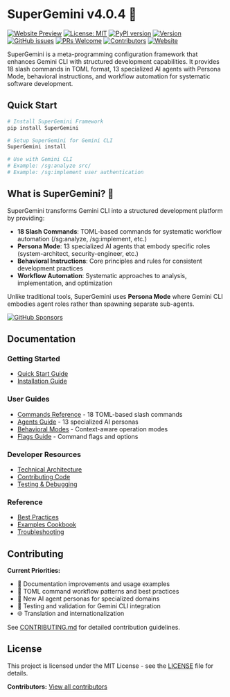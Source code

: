 # SuperGemini v4.0.4 🚀
[![Website Preview](https://img.shields.io/badge/Visit-Website-blue?logo=google-chrome)](https://superclaude-org.github.io/SuperGemini_Website/)
[![License: MIT](https://img.shields.io/badge/License-MIT-yellow.svg)](https://opensource.org/licenses/MIT)
[![PyPI version](https://img.shields.io/pypi/v/SuperGemini.svg)](https://pypi.org/project/SuperGemini/)
[![Version](https://img.shields.io/badge/version-4.0.4-blue.svg)](https://github.com/SuperClaude-Org/SuperGemini_Framework)
[![GitHub issues](https://img.shields.io/github/issues/SuperClaude-Org/SuperGemini_Framework)](https://github.com/SuperClaude-Org/SuperGemini_Framework/issues)
[![PRs Welcome](https://img.shields.io/badge/PRs-welcome-brightgreen.svg)](https://github.com/SuperClaude-Org/SuperGemini_Framework/blob/master/CONTRIBUTING.md)
[![Contributors](https://img.shields.io/github/contributors/SuperClaude-Org/SuperGemini_Framework)](https://github.com/SuperClaude-Org/SuperGemini_Framework/graphs/contributors)
[![Website](https://img.shields.io/website?url=https://superclaude-org.github.io/SuperGemini_Website/)](https://superclaude-org.github.io/SuperGemini_Website/)

SuperGemini is a meta-programming configuration framework that enhances Gemini CLI with structured development capabilities. It provides 18 slash commands in TOML format, 13 specialized AI agents with Persona Mode, behavioral instructions, and workflow automation for systematic software development.

## Quick Start

```bash
# Install SuperGemini Framework
pip install SuperGemini

# Setup SuperGemini for Gemini CLI
SuperGemini install

# Use with Gemini CLI
# Example: /sg:analyze src/
# Example: /sg:implement user authentication
```

## What is SuperGemini? 💎

SuperGemini transforms Gemini CLI into a structured development platform by providing:

- **18 Slash Commands**: TOML-based commands for systematic workflow automation (/sg:analyze, /sg:implement, etc.)
- **Persona Mode**: 13 specialized AI agents that embody specific roles (system-architect, security-engineer, etc.)
- **Behavioral Instructions**: Core principles and rules for consistent development practices
- **Workflow Automation**: Systematic approaches to analysis, implementation, and optimization

Unlike traditional tools, SuperGemini uses **Persona Mode** where Gemini CLI embodies agent roles rather than spawning separate sub-agents.

[![GitHub Sponsors](https://img.shields.io/badge/sponsor-30363D?style=for-the-badge&logo=GitHub-Sponsors&logoColor=#white)](https://github.com/sponsors/SuperClaude-Org)

## Documentation

### Getting Started
- [Quick Start Guide](Getting-Started/quick-start.md)
- [Installation Guide](Getting-Started/installation.md)

### User Guides
- [Commands Reference](User-Guide/commands.md) - 18 TOML-based slash commands
- [Agents Guide](User-Guide/agents.md) - 13 specialized AI personas
- [Behavioral Modes](User-Guide/modes.md) - Context-aware operation modes
- [Flags Guide](User-Guide/flags.md) - Command flags and options

### Developer Resources
- [Technical Architecture](Developer-Guide/technical-architecture.md)
- [Contributing Code](Developer-Guide/contributing-code.md)
- [Testing & Debugging](Developer-Guide/testing-debugging.md)

### Reference
- [Best Practices](Reference/best-practices.md)
- [Examples Cookbook](Reference/examples-cookbook.md)
- [Troubleshooting](Reference/troubleshooting.md)

## Contributing

**Current Priorities:**
- 📝 Documentation improvements and usage examples
- 🎯 TOML command workflow patterns and best practices
- 🤖 New AI agent personas for specialized domains
- 🧪 Testing and validation for Gemini CLI integration
- 🌐 Translation and internationalization

See [CONTRIBUTING.md](CONTRIBUTING.md) for detailed contribution guidelines.

## License

This project is licensed under the MIT License - see the [LICENSE](LICENSE) file for details.

**Contributors:** [View all contributors](https://github.com/SuperClaude-Org/SuperGemini_Framework/graphs/contributors)
